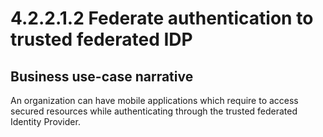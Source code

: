 # 4.2.2.1.2 Federate authentication to trusted federated IDP

## Business use-case narrative
An organization can have mobile applications which require to access secured resources while authenticating through the 
trusted federated Identity Provider. 


